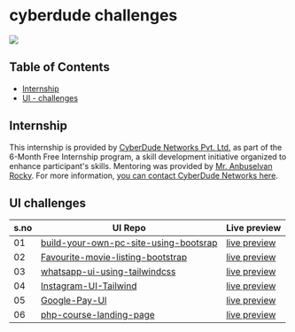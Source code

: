 # cyberdude challenges

<a href="https://www.cyberdudenetworks.com/">
  <img src="https://cyberdudenetworks.com/assets/img/assets/banner.png"/>
</a>

## Table of Contents

- [Internship](#internship)
- [UI - challenges](#UI-challenges)

## Internship

This internship is provided by [CyberDude Networks Pvt. Ltd.](https://youtube.com/cyberdudenetworks) as part of the 6-Month Free Internship program, a skill development initiative organized to enhance participant's skills. Mentoring was provided by [Mr. Anbuselvan Rocky](https://instagram.com/anbuselvanrocky). For more information, [you can contact CyberDude Networks here](https://cyberdudenetworks.com).

## UI challenges

| s.no | UI Repo                                                                                                     | Live preview                                                                       |
| :--- | ----------------------------------------------------------------------------------------------------------- | ---------------------------------------------------------------------------------- |
| 01   | [build-your-own-pc-site-using-bootsrap](https://github.com/sharif-22/build-your-own-pc-site-using-bootsrap) | [live preview](https://sharif-22.github.io/build-your-own-pc-site-using-bootsrap/) |
| 02   | [Favourite-movie-listing-bootstrap](https://github.com/sharif-22/Favourite-movie-listing-bootstrap)         | [live preview](https://sharif-22.github.io/Favourite-movie-listing-bootstrap/)     |
| 03   | [whatsapp-ui-using-tailwindcss](https://github.com/sharif-22/whatsapp-ui-using-tailwindcss)                 | [live preview](https://sharif-22.github.io/whatsapp-ui-using-tailwindcss/)         |
| 04   | [Instagram-UI-Tailwind](https://github.com/sharif-22/Instagram-UI-Tailwind)                                 | [live preview](https://sharif-22.github.io/Instagram-UI-Tailwind/)                 |
| 05   | [Google-Pay-Ul](https://github.com/sharif-22/Google-Pay-Ul)                                                 | [live preview](https://sharif-22.github.io/Google-Pay-Ul/)                         |
| 06   | [php-course-landing-page](https://github.com/sharif-22/php-course-landing-page)                             | [live preview](https://sharif-22.github.io/php-course-landing-page/)               |
